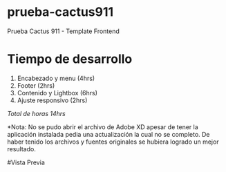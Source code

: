 # prueba-cactus911
Prueba Cactus 911 - Template Frontend

# Tiempo de desarrollo
1. Encabezado y menu (4hrs)
2. Footer (2hrs)
3. Contenido y Lightbox (6hrs)
4. Ajuste responsivo (2hrs)

*Total de horas 14hrs*

*Nota: No se pudo abrir el archivo de Adobe XD apesar de tener la aplicación instalada pedia una actualización la cual no se completo. De haber tenido los archivos y fuentes originales se hubiera logrado un mejor resultado.

#Vista Previa

